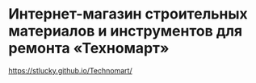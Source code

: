 # Интернет-магазин строительных материалов и инструментов для ремонта  «Техномарт»
https://stlucky.github.io/Technomart/
